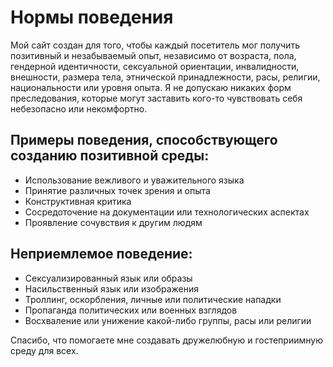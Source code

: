 # Нормы поведения

Мой сайт создан для того, чтобы каждый посетитель мог получить позитивный и незабываемый опыт, независимо от возраста, пола, гендерной идентичности, сексуальной ориентации, инвалидности, внешности, размера тела, этнической принадлежности, расы, религии, национальности или уровня опыта. Я не допускаю никаких форм преследования, которые могут заставить кого-то чувствовать себя небезопасно или некомфортно.

## Примеры поведения, способствующего созданию позитивной среды:

* Использование вежливого и уважительного языка
* Принятие различных точек зрения и опыта
* Конструктивная критика
* Сосредоточение на документации или технологических аспектах
* Проявление сочувствия к другим людям

## Неприемлемое поведение:

* Сексуализированный язык или образы
* Насильственный язык или изображения
* Троллинг, оскорбления, личные или политические нападки
* Пропаганда политических или военных взглядов
* Восхваление или унижение какой-либо группы, расы или религии

Спасибо, что помогаете мне создавать дружелюбную и гостеприимную среду для всех.
